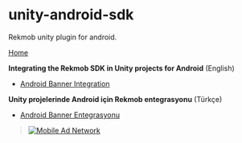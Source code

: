 # unity-android-sdk
Rekmob unity plugin for android.

[Home](https://github.com/rekmob/unity-android-sdk/wiki)

**Integrating the Rekmob SDK in Unity projects for Android** (English)

- [Android Banner Integration](https://github.com/rekmob/unity-android-sdk/wiki/Android-Banner-Integration)


**Unity projelerinde Android için Rekmob entegrasyonu** (Türkçe)

- [Android Banner Entegrasyonu](https://github.com/rekmob/unity-android-sdk/wiki/Android-Banner-Reklam-Entegrasyonu)


> [![Mobile Ad Network](https://rekmob.s3.amazonaws.com/img/logo.png)](https://www.rekmob.com)
